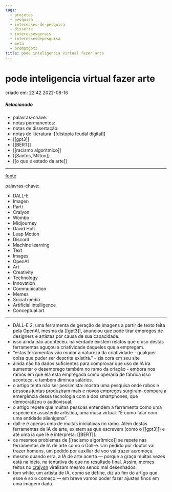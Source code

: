 ```yaml
---
tags:
  - projetos
  - pesquisa
  - interesses-de-pesquisa
  - disserte
  - interessesgerais
  - interessesdepesquisa
  - meta
  - promptgpt3
title: pode inteligencia virtual fazer arte
---
```

# pode inteligencia virtual fazer arte
criado em: 22:42 2022-08-16

##### Relacionado
- palavras-chave:   
- notas permanentes: 
- notas de dissertação:
- notas de literatura: [[distopia feudal digital]]
- [[gpt3]]
- [[BERT]]
- [[racismo algorítmico]]
- [[Santos, Milton]]
- [[o que é estado da arte]]

---
[fonte](https://www.wired.com/story/when-ai-makes-art/)

palavras-chave:
- DALL-E 
- Imagen 
- Parti 
- Craiyon 
- Wombo 
- Midjourney 
- David Holz 
- Leap Motion 
- Discord 
- Machine learning 
- Text 
- Images 
- OpenAI 
- Art 
- Creativity 
- Technology 
- Innovation 
- Communication 
- Memes 
- Social media 
- Artificial intelligence 
- Conceptual art

---


- DALL-E 2, uma ferramenta de geração de imagens a partir de texto feita pela OpenAI, mesma da [[gpt3]], anunciou que pode tirar empregos de designers e artistas por causa de sua capacidade.
- isso ainda não aconteceu. na verdade existem relatos que o uso destas ferramentas aguçou a criatividade daqueles que a empregam. 
- “estas ferramentas vão mudar a natureza da criatividade - qualquer coisa que puder ser descrita existirá.” - zia cora em seu site
- ainda não há dados suficientes para comprovar que uso de IA ira aumentar o desemprego também no ramo da criação - embora nos ramos em que ela esta empregada como operaria de fabrica isso aconteça, e também diminua salários.
- o artigo tenta não ser pessimista: mostra uma pesquisa onde robos e pessoas juntas produziram mais e novos empregos surgiram. compara a emergência dessa tecnologia com a dos smartphones, que democratizou o audiovisual.
- o artigo repete que muitas pessoas entendem a ferramenta como uma especie de assistente artistica, uma musa virtual. “É como falar com uma entidade alienígena”.
- dall-e é apenas uma de muitas iniciativas no ramo. Além destas ferramentas de IA de arte, existem as que escrevem (como o [[gpt3]]) e até uma ia que lê e interpreta: [[BERT]].
- os mesmos problemas de [[racismo algorítmico]] se repete nas ferramentas de IA de arte como o Dall-e. Um pedido por doutor vai trazer homens, um pedido por auxiliar de voo vai trazer aeromoça.
- mesmo quando erra, a IA de arte acerta — porque a graça muitas vezes está na ideia, na tentativa do que no resultado final. Assim, memes feitos no [craiyon](https://www.craiyon.com/) viralizam mesmo sendo mal desenhados.
- tom white, um artista de IA, como se define, diz ao fim do artigo que esse é só o começo — em breve vamos poder fazer ajustes finos em uma imagem dada. 
